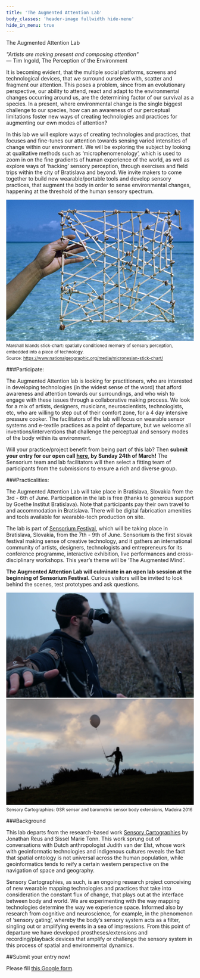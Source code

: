 ```yaml
---
title: 'The Augmented Attention Lab'
body_classes: 'header-image fullwidth hide-menu'
hide_in_menu: true
---
```



<div class="f3 f2-ns">
The Augmented Attention Lab
</div>

*&quot;Artists are making present and composing attention&quot;* <br>
— Tim Ingold, The Perception of the Environment


It is becoming evident, that the multiple social platforms, screens and technological devices, that we surround ourselves with, scatter and fragment our attention. This poses a problem, since from an evolutionary perspective, our ability to attend, react and adapt to the environmental changes occurring around us, are the determining factor of our survival as a species. In a present, where environmental change is the single biggest challenge to our species, how can an awareness of our perceptual limitations foster new ways of creating technologies and practices for augmenting our own modes of attention? 

In this lab we will explore ways of creating technologies and practices, that focuses and fine-tunes our attention towards sensing varied intensities of change within our environment. We will be exploring the subject by looking at qualitative methods such as ‘microphenomenology’, which is used to zoom in on the fine gradients of human experience of the world, as well as explore ways of ‘hacking’ sensory perception, through exercises and field trips within the city of Bratislava and beyond. We invite makers to come together to build new wearable/portable tools and develop sensory practices, that augment the body in order to sense environmental changes, happening at the threshold of the human sensory spectrum. 

![](25757.jpg)
<small>Marshall Islands stick-chart: spatially conditioned memory of sensory perception, embedded into a piece of technology.</small><br>
<small>Source: https://www.nationalgeographic.org/media/micronesian-stick-chart/</small>

###Participate: 

The Augmented Attention lab is looking for practitioners, who are interested in developing technologies (in the widest sense of the word) that afford awareness and attention towards our surroundings, and who wish to engage with these issues through a collaborative making process. We look for a mix of artists, designers, musicians, neuroscientists, technologists, etc, who are willing to step out of their comfort zone, for a 4 day intensive pressure cooker. The facilitators of the lab will focus on wearable sensor systems and e-textile practices as a point of departure, but we welcome all inventions/interventions that challenge the perceptual and sensory modes of the body within its environment.

Will your practice/project benefit from being part of this lab? Then **submit your entry for our open call [here](https://docs.google.com/forms/d/e/1FAIpQLScEiiC_677_-uug3VphF7YVjVwXmc_4o28FdIBzf7_hnTsmZQ/viewform), by Sunday 24th of March!** The Sensorium team and lab facilitators will then select a fitting team of participants from the submissions to ensure a rich and diverse group. 

###Practicalities: 

The Augmented Attention Lab will take place in Bratislava, Slovakia from the 3rd - 6th of June. Participation in the lab is free (thanks to generous support by Goethe Institut Bratislava). Note that participants pay their own travel to and accommodation in Bratislava. There will be digital fabrication amenities and tools available for wearable-tech production on site.

The lab is part of [Sensorium Festival](https://sensorium.is), which will be taking place in Bratislava, Slovakia, from the 7th - 9th of June. Sensorium is the first slovak festival making sense of creative technology, and it gathers an international community of artists, designers, technologists and entrepreneurs for its conference programme, interactive exhibition, live performances and cross-disciplinary workshops. This year’s theme will be ‘The Augmented Mind’. 

**The Augmented Attention Lab will culminate in an open lab session at the beginning of Sensorium Festival.** Curious visitors will be invited to look behind the scenes, test prototypes and ask questions.

![](sensory01.png)
![](sensory02.png)
<small>Sensory Cartographies: GSR sensor and barometric sensor body extensions, Madeira 2016</small>

###Background

This lab departs from the research-based work [Sensory Cartographies](http://jonathanreus.com/portfolio/a-sensory-cartography-of-madeira/) by Jonathan Reus and Sissel Marie Tonn. This work sprung out of conversations with Dutch anthropologist Judith van der Elst, whose work with geoinformatic technologies and indigenous cultures reveals the fact that spatial ontology is not universal across the human population, while geoinformatics tends to reify a certain western perspective on the navigation of space and geography. 

Sensory Cartographies, as such, is an ongoing research project conceiving of new wearable mapping technologies and practices that take into consideration the constant flux of change, that plays out at the interface between body and world. We are experimenting with the way mapping technologies determine the way we experience space. Informed also by research from cognitive and neuroscience, for example, in the phenomenon of ‘sensory gating’, whereby the body’s sensory system acts as a filter, singling out or amplifying events in a sea of impressions. From this point of departure we have developed prostheses/extensions and recording/playback devices that amplify or challenge the sensory system in this process of spatial and environmental dynamics. 

##Submit your entry now!

Please fill [this Google form](https://docs.google.com/forms/d/e/1FAIpQLScEiiC_677_-uug3VphF7YVjVwXmc_4o28FdIBzf7_hnTsmZQ/viewform).


